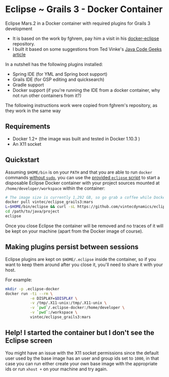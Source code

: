 # Eclipse ~ Grails 3 - Docker Container



Eclipse Mars.2 in a Docker container with required plugins for Grails 3 development

* It is based on the work by fghrem, pay him a visit in his [docker-eclipse](https://github.com/fgrehm/docker-eclipse/) repository.
* I built it based on some suggestions from Ted Vinke's [Java Code Geeks article](https://www.javacodegeeks.com/2015/10/eclipse-mars-grails-3-1-with-gradle-groovy-and-gsp-support.html)

In a nutshell has the following plugins installed:

* Spring IDE (for YML and Spring boot support)
* Grails IDE (for GSP editing and quicksearch)
* Gradle support
* Docker support (if you're running the IDE from a docker container, why not run other containers from it?)

The following instructions work were copied from fghrem's repository, as they work in the same way

## Requirements

* Docker 1.2+ (the image was built and tested in Docker 1.10.3 )
* An X11 socket

## Quickstart

Assuming `$HOME/bin` is on your `PATH` and that you are able to run `docker`
commands [without `sudo`](http://docs.docker.io/installation/ubuntulinux/#giving-non-root-access),
you can use the [provided `eclipse` script](eclipse) to start a disposable
Eclipse Docker container with your project sources mounted at `/home/developer/workspace`
within the container:

```sh
# The image size is currently 1.292 GB, so go grab a coffee while Docker downloads it
docker pull vintec/eclipse_grails3:mars
L=$HOME/bin/eclipse && curl -sL https://github.com/vintecdynamics/eclipse_grails3/raw/master/eclipse > $L && chmod +x $L
cd /path/to/java/project
eclipse
```

Once you close Eclipse the container will be removed and no traces of it will be
kept on your machine (apart from the Docker image of course).

## Making plugins persist between sessions

Eclipse plugins are kept on `$HOME/.eclipse` inside the container, so if you
want to keep them around after you close it, you'll need to share it with your
host.

For example:

```sh
mkdir -p .eclipse-docker
docker run -ti --rm \
           -e DISPLAY=$DISPLAY \
           -v /tmp/.X11-unix:/tmp/.X11-unix \
           -v `pwd`/.eclipse-docker:/home/developer \
           -v `pwd`:/workspace \
           vintec/eclipse_grails3:mars
```

## Help! I started the container but I don't see the Eclipse screen

You might have an issue with the X11 socket permissions since the default user
used by the base image has an user and group ids set to `1000`, in that case
you can run either create your own base image with the appropriate ids or run
`xhost +` on your machine and try again.

